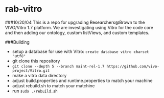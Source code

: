 rab-vitro
===========

###10/20/04
This is a repo for upgrading Researchers@Brown to the VIVO/Vitro 1.7 platform.  We are investigating using Vitro for the code core and then adding our ontology, custom listViews, and custom templates.  

###Building

 * setup a database for use with Vitro: `create database vitro charset "utf8"`
 * git clone this repository
 * `git clone --depth 5 --branch maint-rel-1.7 https://github.com/vivo-project/Vitro.git`
 * make a vitro data directory
 * adjust build.properties and runtime.properties to match your machine
 * adjust rebuild.sh to match your matchine
 * run `sudo ./rebuild.sh`
